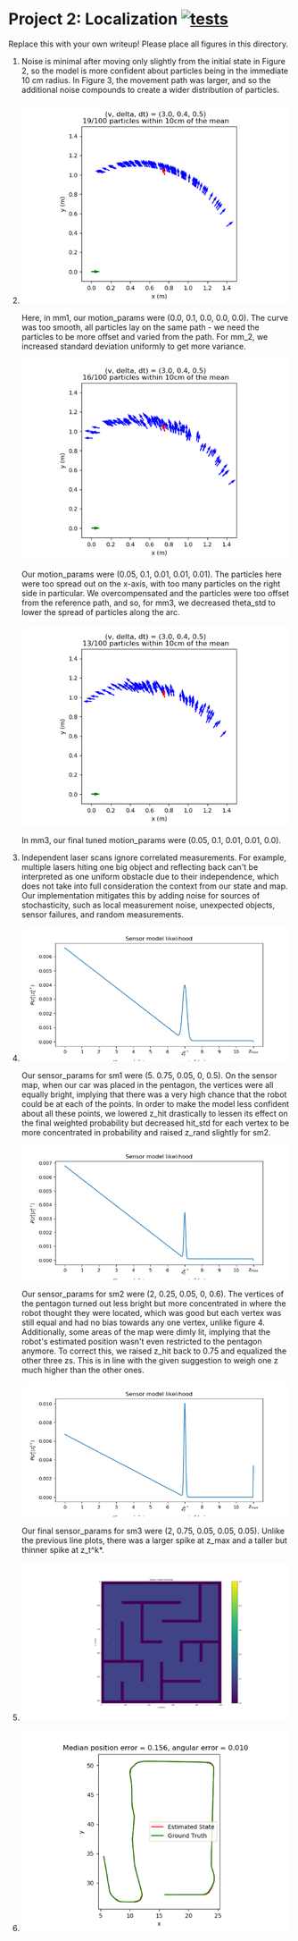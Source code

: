 # Project 2: Localization [![tests](../../../badges/submit-proj2/pipeline.svg)](../../../pipelines/submit-proj2/latest)

Replace this with your own writeup! Please place all figures in this directory.

1. Noise is minimal after moving only slightly from the initial state in Figure 2, so the model is more confident about particles being in the immediate 10 cm radius. In Figure 3, the movement path was larger, and so the additional noise compounds to create a wider distribution of particles. 
2. ![](./mm1.png)

   Here, in mm1, our motion\_params were (0.0, 0.1, 0.0, 0.0, 0.0). The curve was too smooth, all particles lay on the same path - we need the particles to be more offset and varied from the path. For mm\_2, we increased standard deviation uniformly to get more variance.

   ![](./mm2.png)

   Our motion\_params were (0.05, 0.1, 0.01, 0.01, 0.01). The particles here were too spread out on the x-axis, with too many particles on the right side in particular. We overcompensated and the particles were too offset from the reference path, and so, for mm3, we decreased theta\_std to lower the spread of particles along the arc.

   ![](./mm3.png)

   In mm3, our final tuned motion\_params were (0.05, 0.1, 0.01, 0.01, 0.0).
3. Independent laser scans ignore correlated measurements. For example, multiple lasers hiting one big object and reflecting back can't be interpreted as one uniform obstacle due to their independence, which does not take into full consideration the context from our state and map. Our implementation mitigates this by adding noise for sources of stochasticity, such as local measurement noise, unexpected objects, sensor failures, and random measurements.
4. ![](./sm1.png)

   Our sensor\_params for sm1 were (5. 0.75, 0.05, 0, 0.5). On the sensor map, when our car was placed in the pentagon, the vertices were all equally bright, implying that there was a very high chance that the robot could be at each of the points. In order to make the model less confident about all these points, we lowered z\_hit drastically to lessen its effect on the final weighted probability but decreased hit\_std for each vertex to be more concentrated in probability and raised z\_rand slightly for sm2.

   ![](./sm2.png)

   Our sensor\_params for sm2 were (2, 0.25, 0.05, 0, 0.6). The vertices of the pentagon turned out less bright but more concentrated in where the robot thought they were located, which was good but each vertex was still equal and had no bias towards any one vertex, unlike figure 4. Additionally, some areas of the map were dimly lit, implying that the robot's estimated position wasn't even restricted to the pentagon anymore. To correct this, we raised z\_hit back to 0.75 and equalized the other three zs. This is in line with the given suggestion to weigh one z much higher than the other ones.

   ![](./sm3.png)

   Our final sensor\_params for sm3 were (2, 0.75, 0.05, 0.05, 0.05). Unlike the previous line plots, there was a larger spike at z\_max and a taller but thinner spike at z\_t^k\*.
5. ![](./maze0.png)
6. ![](./cse2_sim_drive.png)
